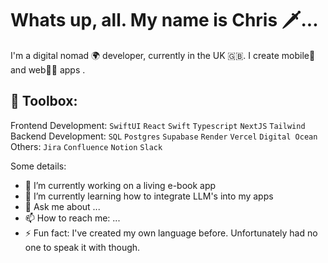 # Whats up, all. My name is Chris 🗡️...

I'm a digital nomad 🌍 developer, currently in the UK 🇬🇧. I create mobile📱 and web👨‍💻 apps .

## 🧰 Toolbox:

Frontend Development: `SwiftUI` `React` `Swift` `Typescript` `NextJS` `Tailwind`
Backend Development: `SQL` `Postgres` `Supabase` `Render` `Vercel` `Digital Ocean`
Others: `Jira` `Confluence` `Notion` `Slack`

Some details:
- 🔭 I’m currently working on a living e-book app
- 🌱 I’m currently learning how to integrate LLM's into my apps
- 💬 Ask me about ...
- 📫 How to reach me: ...
- ⚡ Fun fact: I've created my own language before. Unfortunately had no one to speak it with though.

